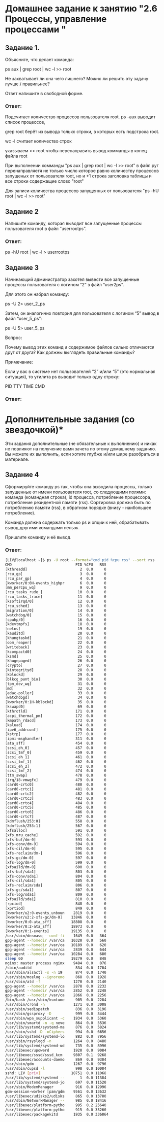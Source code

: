 # Домашнее задание к занятию "2.6 Процессы, управление процессами "


## Задание 1.
Объясните, что делает команда:

ps aux | grep root | wc -l >> root

Не захватывает ли она чего лишнего? Можно ли решить эту задачу лучше / правильнее?

Ответ напишите в свободной форме.

### Ответ: 

Подсчитает количество процессов пользователя root. 
ps -aux выводит список процессов, 

grep root берёт из вывода только строки, в которых есть подстрока root. 

wc -l считает количество строк 

указываем >> root чтобы перенаправить вывод комманды в конец файла root

При выполнении комманды "ps aux | grep root | wc -l >> root" в файл рут перенаправляетя не только число которое равно количеству процессов запущеных от пользователя root, но и +1 строка заголовка таблицы и все строки содержащие слово "root"

Для записи количества процессов запущенных от пользователя "ps -hU root | wc -l >> root"

## Задание 2
Напишите команду, которая выводит все запущенные процессы пользователя root в файл “userrootps”.

### Ответ: 

ps -hU root | wc -l > userrootps


## Задание 3
Начинающий администратор захотел вывести все запущенные процессы пользователя с логином “2” в файл “user2ps”.

Для этого он набрал команду:

ps -U 2> user_2_ps

Затем, он аналогично повторил для пользователя с логином “5” вывод в файл “user_5_ps”:

ps -U 5> user_5_ps

Вопрос:

Почему вывод этих команд и содержимое файлов сильно отличаются друг от друга? Как должны выглядеть правильные команды?

Примечание:

Если у вас в системе нет пользователей “2” и/или “5” (это нормальная ситуация), то утилита ps выводит только одну строку:

PID TTY TIME CMD

### Ответ: 


# Дополнительные задания (со звездочкой)*

Эти задания дополнительные (не обязательные к выполнению) и никак не повлияют на получение вами зачета по этому домашнему заданию. Вы можете их выполнить, если хотите глубже и/или шире разобраться в материале.

## Задание 4
Сформируйте команду ps так, чтобы она выводила процессы, только запущенные от имени пользователя root, со следующими полями: команда (командная строка), id процесса, потребление процессора, потребление резидентной памяти (rss). Сортировка должна быть по потреблению памяти (rss), в обратном порядке (внизу - наибольшее потребление).

Команда должна содержать только ps и опции к ней, обрабатывать вывод другими командами нельзя.

Пришлите команду и её вывод.



### Ответ: 
```bash
[LIV@localhost ~]$ ps -U root --format="cmd pid %cpu rss" --sort rss
CMD                             PID %CPU   RSS
[kthreadd]                        2  0.0     0
[rcu_gp]                          3  0.0     0
[rcu_par_gp]                      4  0.0     0
[kworker/0:0H-events_highpr       6  0.0     0
[mm_percpu_wq]                    9  0.0     0
[rcu_tasks_rude_]                10  0.0     0
[rcu_tasks_trace]                11  0.0     0
[ksoftirqd/0]                    12  0.0     0
[rcu_sched]                      13  0.0     0
[migration/0]                    14  0.0     0
[watchdog/0]                     15  0.0     0
[cpuhp/0]                        16  0.0     0
[kdevtmpfs]                      18  0.0     0
[netns]                          19  0.0     0
[kauditd]                        20  0.0     0
[khungtaskd]                     21  0.0     0
[oom_reaper]                     22  0.0     0
[writeback]                      23  0.0     0
[kcompactd0]                     24  0.0     0
[ksmd]                           25  0.0     0
[khugepaged]                     26  0.0     0
[crypto]                         27  0.0     0
[kintegrityd]                    28  0.0     0
[kblockd]                        29  0.0     0
[blkcg_punt_bio]                 30  0.0     0
[tpm_dev_wq]                     31  0.0     0
[md]                             32  0.0     0
[edac-poller]                    33  0.0     0
[watchdogd]                      34  0.0     0
[kworker/0:1H-kblockd]           35  0.0     0
[kswapd0]                        69  0.0     0
[kthrotld]                      171  0.0     0
[acpi_thermal_pm]               172  0.0     0
[kmpath_rdacd]                  173  0.0     0
[kaluad]                        174  0.0     0
[ipv6_addrconf]                 175  0.0     0
[kstrp]                         177  0.0     0
[ipmi-msghandler]               311  0.0     0
[ata_sff]                       454  0.0     0
[scsi_eh_0]                     457  0.0     0
[scsi_tmf_0]                    459  0.0     0
[scsi_eh_1]                     461  0.0     0
[scsi_tmf_1]                    462  0.0     0
[scsi_eh_2]                     472  0.0     0
[scsi_tmf_2]                    474  0.0     0
[ttm_swap]                      478  0.0     0
[irq/18-vmwgfx]                 479  0.0     0
[card0-crtc0]                   480  0.0     0
[card0-crtc1]                   481  0.0     0
[card0-crtc2]                   482  0.0     0
[card0-crtc3]                   483  0.0     0
[card0-crtc4]                   484  0.0     0
[card0-crtc5]                   485  0.0     0
[card0-crtc6]                   486  0.0     0
[card0-crtc7]                   487  0.0     0
[kdmflush/253:0]                558  0.0     0
[kdmflush/253:1]                567  0.0     0
[xfsalloc]                      591  0.0     0
[xfs_mru_cache]                 592  0.0     0
[xfs-buf/dm-0]                  593  0.0     0
[xfs-conv/dm-0]                 594  0.0     0
[xfs-cil/dm-0]                  595  0.0     0
[xfs-reclaim/dm-]               596  0.0     0
[xfs-gc/dm-0]                   597  0.0     0
[xfs-log/dm-0]                  599  0.0     0
[xfsaild/dm-0]                  600  0.0     0
[xfs-buf/sda1]                  803  0.0     0
[xfs-conv/sda1]                 804  0.0     0
[xfs-cil/sda1]                  805  0.0     0
[xfs-reclaim/sda]               806  0.0     0
[xfs-gc/sda1]                   807  0.0     0
[xfs-log/sda1]                  809  0.0     0
[xfsaild/sda1]                  810  0.0     0
[rpciod]                        848  0.0     0
[xprtiod]                       849  0.0     0
[kworker/u2:0-events_unboun    2819  0.0     0
[kworker/u2:2-xfs-gc/dm-0]    13846  0.0     0
[kworker/0:0-ata_sff]         18808  0.0     0
[kworker/0:2-ata_sff]         18973  0.0     0
[kworker/0:1-events]          19135  0.0     0
/usr/sbin/dnsmasq --conf-fi    1649  0.0   364
gpg-agent --homedir /var/ca   10320  0.0   560
gpg-agent --homedir /var/ca   10189  0.0   620
gpg-agent --homedir /var/ca    2839  0.0   644
gpg-agent --homedir /var/ca   10284  0.0   680
sleep 60                      19279  0.0   848
nginx: master process nginx    9484  0.0   876
/sbin/auditd                    834  0.0  1704
/usr/sbin/alsactl -s -n 19      874  0.0  1740
/usr/sbin/mcelog --ignoreno     868  0.0  1928
/usr/sbin/atd -f               1270  0.0  2140
gpg-agent --homedir /var/ca    2878  0.0  2232
gpg-agent --homedir /var/ca    2852  0.0  2248
gpg-agent --homedir /var/ca    2866  0.0  2256
/bin/bash /usr/sbin/ksmtune     905  0.0  2284
/usr/sbin/crond -n             1271  0.0  3008
/usr/sbin/sedispatch            836  0.0  3196
/usr/sbin/gssproxy -D           999  0.0  3444
/usr/sbin/wpa_supplicant -c    1934  0.0  5360
/usr/sbin/smartd -n -q neve     864  0.0  5536
/usr/lib/systemd/systemd-ma     876  0.0  5824
/usr/sbin/sshd -D -oCiphers     994  0.0  6656
/usr/lib/systemd/systemd-lo     882  0.0  7956
/usr/sbin/rsyslogd -n          1264  0.0  8480
/usr/lib/systemd/systemd-ud     735  0.0  8996
/usr/libexec/upowerd           1920  0.0  9084
/usr/libexec/sssd/sssd_kcm     9807  0.1  9268
/usr/libexec/accounts-daemo     869  0.0  9304
/usr/sbin/gdm                  1267  0.0  9796
/usr/sbin/cupsd -l              998  0.0 10004
sshd: LIV [priv]              10751  0.0 11068
/usr/lib/systemd/systemd --       1  0.0 11384
/usr/lib/systemd/systemd-jo     697  0.0 11520
/usr/sbin/ModemManager          916  0.0 12996
gdm-session-worker [pam/gdm    9561  0.0 13632
/usr/libexec/udisks2/udisks     865  0.0 13780
/usr/sbin/NetworkManager --     985  0.0 18416
/usr/libexec/platform-pytho     995  0.2 25640
/usr/libexec/platform-pytho     915  0.0 33260
/usr/libexec/packagekitd       1935  0.0 336064
```
